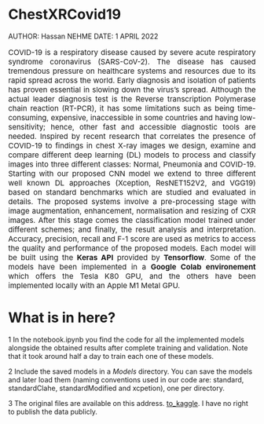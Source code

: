# ChestXRCovid19

AUTHOR: Hassan NEHME
DATE: 1 APRIL 2022

<p style='text-align: justify; font-size:15px '>COVID-19 is a respiratory disease caused by severe acute respiratory syndrome coronavirus (SARS-CoV-2). The disease has caused tremendous pressure on healthcare systems and resources due to its rapid spread across the world.  Early diagnosis and isolation of patients has proven essential in slowing down the virus’s spread. Although the actual leader diagnosis test is the Reverse transcription Polymerase chain reaction (RT-PCR), it has some limitations such as being time-consuming, expensive, inaccessible in some countries and having low-sensitivity; hence, other fast and accessible diagnostic tools are needed. Inspired by recent research that correlates the presence of COVID-19 to findings in chest X-ray images we design, examine and compare different deep learning (DL) models to process and classify images into three different classes: Normal, Pneumonia and COVID-19. Starting with our proposed CNN model we extend to three different well known DL approaches (Xception, ResNET152V2, and VGG19) based on standard benchmarks which are studied and evaluated in details. The proposed systems involve a pre-processing stage with image augmentation, enhancement, normalisation and resizing of CXR images. After this stage comes the classification model trained under different schemes; and finally, the result analysis and interpretation. Accuracy, precision, recall and F-1 score are used as metrics to access the quality and performance of the proposed models. Each model will be built using the <b>Keras API</b> provided by <b>Tensorflow</b>. Some of the models have been implemented in a <b>Google Colab environement</b> which offers the Tesla K80 GPU, and the others have been implemented locally with an Apple M1 Metal GPU. </p>

# What is in here?

1 In the notebook.ipynb you find the code for all the implemented models alongside the obtained results after complete training and validation.
  Note that it took around half a day to train each one of these models.
  
2 Include the saved models in a <i>Models</i> directory. You can save the models and later load them (naming conventions used in our code are: standard, standardClahe, standardModified and xcpetion), one per directory.

3 The original files are available on this address. [to_kaggle](https://cxr-covid19.grand-challenge.org/). I have no right to publish the data publicly.
